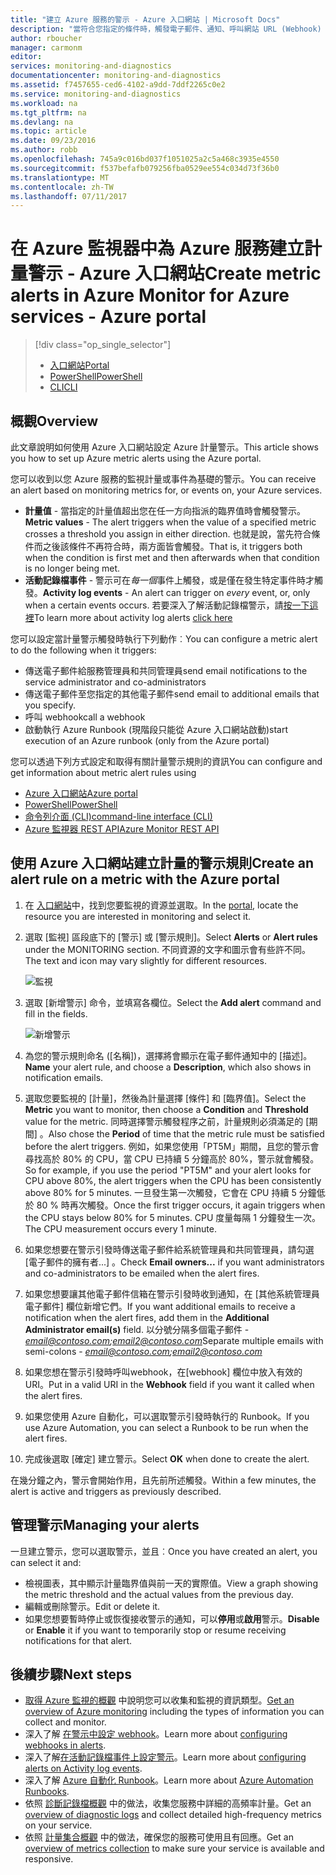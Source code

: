 ```yaml
---
title: "建立 Azure 服務的警示 - Azure 入口網站 | Microsoft Docs"
description: "當符合您指定的條件時，觸發電子郵件、通知、呼叫網站 URL (Webhook) 或自動化。"
author: rboucher
manager: carmonm
editor: 
services: monitoring-and-diagnostics
documentationcenter: monitoring-and-diagnostics
ms.assetid: f7457655-ced6-4102-a9dd-7ddf2265c0e2
ms.service: monitoring-and-diagnostics
ms.workload: na
ms.tgt_pltfrm: na
ms.devlang: na
ms.topic: article
ms.date: 09/23/2016
ms.author: robb
ms.openlocfilehash: 745a9c016bd037f1051025a2c5a468c3935e4550
ms.sourcegitcommit: f537befafb079256fba0529ee554c034d73f36b0
ms.translationtype: MT
ms.contentlocale: zh-TW
ms.lasthandoff: 07/11/2017
---
```

# <a name="create-metric-alerts-in-azure-monitor-for-azure-services---azure-portal"></a><span data-ttu-id="787d1-103">在 Azure 監視器中為 Azure 服務建立計量警示 - Azure 入口網站</span><span class="sxs-lookup"><span data-stu-id="787d1-103">Create metric alerts in Azure Monitor for Azure services - Azure portal</span></span>
> [!div class="op_single_selector"]
> * [<span data-ttu-id="787d1-104">入口網站</span><span class="sxs-lookup"><span data-stu-id="787d1-104">Portal</span></span>](insights-alerts-portal.md)
> * [<span data-ttu-id="787d1-105">PowerShell</span><span class="sxs-lookup"><span data-stu-id="787d1-105">PowerShell</span></span>](insights-alerts-powershell.md)
> * [<span data-ttu-id="787d1-106">CLI</span><span class="sxs-lookup"><span data-stu-id="787d1-106">CLI</span></span>](insights-alerts-command-line-interface.md)
>
>

## <a name="overview"></a><span data-ttu-id="787d1-107">概觀</span><span class="sxs-lookup"><span data-stu-id="787d1-107">Overview</span></span>
<span data-ttu-id="787d1-108">此文章說明如何使用 Azure 入口網站設定 Azure 計量警示。</span><span class="sxs-lookup"><span data-stu-id="787d1-108">This article shows you how to set up Azure metric alerts using the Azure portal.</span></span>   

<span data-ttu-id="787d1-109">您可以收到以您 Azure 服務的監視計量或事件為基礎的警示。</span><span class="sxs-lookup"><span data-stu-id="787d1-109">You can receive an alert based on monitoring metrics for, or events on, your Azure services.</span></span>

* <span data-ttu-id="787d1-110">**計量值** - 當指定的計量值超出您在任一方向指派的臨界值時會觸發警示。</span><span class="sxs-lookup"><span data-stu-id="787d1-110">**Metric values** - The alert triggers when the value of a specified metric crosses a threshold you assign in either direction.</span></span> <span data-ttu-id="787d1-111">也就是說，當先符合條件而之後該條件不再符合時，兩方面皆會觸發。</span><span class="sxs-lookup"><span data-stu-id="787d1-111">That is, it triggers both when the condition is first met and then afterwards when that condition is no longer being met.</span></span>    
* <span data-ttu-id="787d1-112">**活動記錄檔事件** - 警示可在*每一個*事件上觸發，或是僅在發生特定事件時才觸發。</span><span class="sxs-lookup"><span data-stu-id="787d1-112">**Activity log events** - An alert can trigger on *every* event, or, only when a certain events occurs.</span></span> <span data-ttu-id="787d1-113">若要深入了解活動記錄檔警示，請[按一下這裡](monitoring-activity-log-alerts.md)</span><span class="sxs-lookup"><span data-stu-id="787d1-113">To learn more about activity log alerts [click here](monitoring-activity-log-alerts.md)</span></span>

<span data-ttu-id="787d1-114">您可以設定當計量警示觸發時執行下列動作︰</span><span class="sxs-lookup"><span data-stu-id="787d1-114">You can configure a metric alert to do the following when it triggers:</span></span>

* <span data-ttu-id="787d1-115">傳送電子郵件給服務管理員和共同管理員</span><span class="sxs-lookup"><span data-stu-id="787d1-115">send email notifications to the service administrator and co-administrators</span></span>
* <span data-ttu-id="787d1-116">傳送電子郵件至您指定的其他電子郵件</span><span class="sxs-lookup"><span data-stu-id="787d1-116">send email to additional emails that you specify.</span></span>
* <span data-ttu-id="787d1-117">呼叫 webhook</span><span class="sxs-lookup"><span data-stu-id="787d1-117">call a webhook</span></span>
* <span data-ttu-id="787d1-118">啟動執行 Azure Runbook (現階段只能從 Azure 入口網站啟動)</span><span class="sxs-lookup"><span data-stu-id="787d1-118">start execution of an Azure runbook (only from the Azure portal)</span></span>

<span data-ttu-id="787d1-119">您可以透過下列方式設定和取得有關計量警示規則的資訊</span><span class="sxs-lookup"><span data-stu-id="787d1-119">You can configure and get information about metric alert rules using</span></span>

* [<span data-ttu-id="787d1-120">Azure 入口網站</span><span class="sxs-lookup"><span data-stu-id="787d1-120">Azure portal</span></span>](insights-alerts-portal.md)
* [<span data-ttu-id="787d1-121">PowerShell</span><span class="sxs-lookup"><span data-stu-id="787d1-121">PowerShell</span></span>](insights-alerts-powershell.md)
* [<span data-ttu-id="787d1-122">命令列介面 (CLI)</span><span class="sxs-lookup"><span data-stu-id="787d1-122">command-line interface (CLI)</span></span>](insights-alerts-command-line-interface.md)
* [<span data-ttu-id="787d1-123">Azure 監視器 REST API</span><span class="sxs-lookup"><span data-stu-id="787d1-123">Azure Monitor REST API</span></span>](https://msdn.microsoft.com/library/azure/dn931945.aspx)

## <a name="create-an-alert-rule-on-a-metric-with-the-azure-portal"></a><span data-ttu-id="787d1-124">使用 Azure 入口網站建立計量的警示規則</span><span class="sxs-lookup"><span data-stu-id="787d1-124">Create an alert rule on a metric with the Azure portal</span></span>
1. <span data-ttu-id="787d1-125">在 [入口網站](https://portal.azure.com/)中，找到您要監視的資源並選取。</span><span class="sxs-lookup"><span data-stu-id="787d1-125">In the [portal](https://portal.azure.com/), locate the resource you are interested in monitoring and select it.</span></span>

2. <span data-ttu-id="787d1-126">選取 [監視] 區段底下的 [警示] 或 [警示規則]。</span><span class="sxs-lookup"><span data-stu-id="787d1-126">Select **Alerts** or **Alert rules** under the MONITORING section.</span></span> <span data-ttu-id="787d1-127">不同資源的文字和圖示會有些許不同。</span><span class="sxs-lookup"><span data-stu-id="787d1-127">The text and icon may vary slightly for different resources.</span></span>  

    ![監視](./media/insights-alerts-portal/AlertRulesButton.png)

3. <span data-ttu-id="787d1-129">選取 [新增警示]  命令，並填寫各欄位。</span><span class="sxs-lookup"><span data-stu-id="787d1-129">Select the **Add alert** command and fill in the fields.</span></span>

    ![新增警示](./media/insights-alerts-portal/AddAlertOnlyParamsPage.png)

4. <span data-ttu-id="787d1-131">為您的警示規則命名 ([名稱])，選擇將會顯示在電子郵件通知中的 [描述]。</span><span class="sxs-lookup"><span data-stu-id="787d1-131">**Name** your alert rule, and choose a **Description**, which also shows in notification emails.</span></span>

5. <span data-ttu-id="787d1-132">選取您要監視的 [計量]，然後為計量選擇 [條件] 和 [臨界值]。</span><span class="sxs-lookup"><span data-stu-id="787d1-132">Select the **Metric** you want to monitor, then choose a **Condition** and **Threshold** value for the metric.</span></span> <span data-ttu-id="787d1-133">同時選擇警示觸發程序之前，計量規則必須滿足的 [期間]  。</span><span class="sxs-lookup"><span data-stu-id="787d1-133">Also chose the **Period** of time that the metric rule must be satisfied before the alert triggers.</span></span> <span data-ttu-id="787d1-134">例如，如果您使用「PT5M」期間，且您的警示會尋找高於 80% 的 CPU，當 CPU 已持續 5 分鐘高於 80%，警示就會觸發。</span><span class="sxs-lookup"><span data-stu-id="787d1-134">So for example, if you use the period "PT5M" and your alert looks for CPU above 80%, the alert triggers when the CPU has been consistently above 80% for 5 minutes.</span></span> <span data-ttu-id="787d1-135">一旦發生第一次觸發，它會在 CPU 持續 5 分鐘低於 80 % 時再次觸發。</span><span class="sxs-lookup"><span data-stu-id="787d1-135">Once the first trigger occurs, it again triggers when the CPU stays below 80% for 5 minutes.</span></span> <span data-ttu-id="787d1-136">CPU 度量每隔 1 分鐘發生一次。</span><span class="sxs-lookup"><span data-stu-id="787d1-136">The CPU measurement occurs every 1 minute.</span></span>   

6. <span data-ttu-id="787d1-137">如果您想要在警示引發時傳送電子郵件給系統管理員和共同管理員，請勾選 [電子郵件的擁有者...]  。</span><span class="sxs-lookup"><span data-stu-id="787d1-137">Check **Email owners...** if you want administrators and co-administrators to be emailed when the alert fires.</span></span>

7. <span data-ttu-id="787d1-138">如果您想要讓其他電子郵件信箱在警示引發時收到通知，在 [其他系統管理員電子郵件]  欄位新增它們。</span><span class="sxs-lookup"><span data-stu-id="787d1-138">If you want additional emails to receive a notification when the alert fires, add them in the **Additional Administrator email(s)** field.</span></span> <span data-ttu-id="787d1-139">以分號分隔多個電子郵件 - *email@contoso.com;email2@contoso.com*</span><span class="sxs-lookup"><span data-stu-id="787d1-139">Separate multiple emails with semi-colons - *email@contoso.com;email2@contoso.com*</span></span>

8. <span data-ttu-id="787d1-140">如果您想在警示引發時呼叫webhook，在[webhook]  欄位中放入有效的 URI。</span><span class="sxs-lookup"><span data-stu-id="787d1-140">Put in a valid URI in the **Webhook** field if you want it called when the alert fires.</span></span>

9. <span data-ttu-id="787d1-141">如果您使用 Azure 自動化，可以選取警示引發時執行的 Runbook。</span><span class="sxs-lookup"><span data-stu-id="787d1-141">If you use Azure Automation, you can select a Runbook to be run when the alert fires.</span></span>

10. <span data-ttu-id="787d1-142">完成後選取 [確定]  建立警示。</span><span class="sxs-lookup"><span data-stu-id="787d1-142">Select **OK** when done to create the alert.</span></span>   

<span data-ttu-id="787d1-143">在幾分鐘之內，警示會開始作用，且先前所述觸發。</span><span class="sxs-lookup"><span data-stu-id="787d1-143">Within a few minutes, the alert is active and triggers as previously described.</span></span>

## <a name="managing-your-alerts"></a><span data-ttu-id="787d1-144">管理警示</span><span class="sxs-lookup"><span data-stu-id="787d1-144">Managing your alerts</span></span>
<span data-ttu-id="787d1-145">一旦建立警示，您可以選取警示，並且︰</span><span class="sxs-lookup"><span data-stu-id="787d1-145">Once you have created an alert, you can select it and:</span></span>

* <span data-ttu-id="787d1-146">檢視圖表，其中顯示計量臨界值與前一天的實際值。</span><span class="sxs-lookup"><span data-stu-id="787d1-146">View a graph showing the metric threshold and the actual values from the previous day.</span></span>
* <span data-ttu-id="787d1-147">編輯或刪除警示。</span><span class="sxs-lookup"><span data-stu-id="787d1-147">Edit or delete it.</span></span>
* <span data-ttu-id="787d1-148">如果您想要暫時停止或恢復接收警示的通知，可以**停用**或**啟用**警示。</span><span class="sxs-lookup"><span data-stu-id="787d1-148">**Disable** or **Enable** it if you want to temporarily stop or resume receiving notifications for that alert.</span></span>

## <a name="next-steps"></a><span data-ttu-id="787d1-149">後續步驟</span><span class="sxs-lookup"><span data-stu-id="787d1-149">Next steps</span></span>
* <span data-ttu-id="787d1-150">[取得 Azure 監視的概觀](monitoring-overview.md) 中說明您可以收集和監視的資訊類型。</span><span class="sxs-lookup"><span data-stu-id="787d1-150">[Get an overview of Azure monitoring](monitoring-overview.md) including the types of information you can collect and monitor.</span></span>
* <span data-ttu-id="787d1-151">深入了解 [在警示中設定 webhook](insights-webhooks-alerts.md)。</span><span class="sxs-lookup"><span data-stu-id="787d1-151">Learn more about [configuring webhooks in alerts](insights-webhooks-alerts.md).</span></span>
* <span data-ttu-id="787d1-152">深入了解[在活動記錄檔事件上設定警示](monitoring-activity-log-alerts.md)。</span><span class="sxs-lookup"><span data-stu-id="787d1-152">Learn more about [configuring alerts on Activity log events](monitoring-activity-log-alerts.md).</span></span>
* <span data-ttu-id="787d1-153">深入了解 [Azure 自動化 Runbook](../automation/automation-starting-a-runbook.md)。</span><span class="sxs-lookup"><span data-stu-id="787d1-153">Learn more about [Azure Automation Runbooks](../automation/automation-starting-a-runbook.md).</span></span>
* <span data-ttu-id="787d1-154">依照 [診斷記錄檔概觀](monitoring-overview-of-diagnostic-logs.md) 中的做法，收集您服務中詳細的高頻率計量。</span><span class="sxs-lookup"><span data-stu-id="787d1-154">Get an [overview of diagnostic logs](monitoring-overview-of-diagnostic-logs.md) and collect detailed high-frequency metrics on your service.</span></span>
* <span data-ttu-id="787d1-155">依照 [計量集合概觀](insights-how-to-customize-monitoring.md) 中的做法，確保您的服務可使用且有回應。</span><span class="sxs-lookup"><span data-stu-id="787d1-155">Get an [overview of metrics collection](insights-how-to-customize-monitoring.md) to make sure your service is available and responsive.</span></span>
